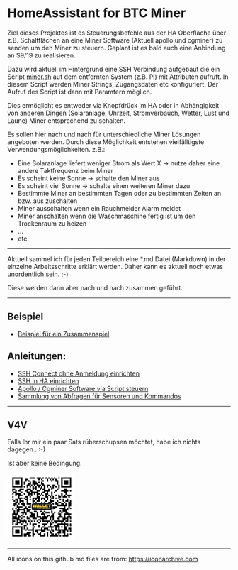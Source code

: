 # HomeAssistant for BTC Miner

Ziel dieses Projektes ist es Steuerungsbefehle aus der HA Oberfläche über z.B. Schaltflächen an eine Miner Software (Aktuell apollo und cgminer) zu senden um den Miner zu steuern. Geplant ist es bald auch eine Anbindung an S9/19 zu realisieren.

Dazu wird aktuell im Hintergrund eine SSH Verbindung aufgebaut die ein Script [miner.sh](https://github.com/buerzel/HomeAssistant_Miner/blob/main/miner.sh) auf dem entfernten System (z.B. Pi) mit Attributen aufruft. In diesem Script werden Miner Strings, Zugangsdaten etc konfiguriert. Der Aufruf des Script ist dann mit Paramtern möglich.

Dies ermöglicht es entweder via Knopfdrück im HA oder in Abhängigkeit von anderen Dingen (Solaranlage, Uhrzeit, Stromverbauch, Wetter, Lust und Laune) Miner entsprechend zu schalten.

Es sollen hier nach und nach für unterschiedliche Miner Lösungen angeboten werden.
Durch diese Möglichkeit entstehen vielfälltigste Verwendungsmöglichkeiten.
z.B.:
- Eine Solaranlage liefert weniger Strom als Wert X -> nutze daher eine andere Taktfrequenz beim Miner
- Es scheint keine Sonne -> schalte den Miner aus
- Es scheint viel Sonne -> schalte einen weiteren Miner dazu
- Bestimmte Miner an bestimmten Tagen oder zu bestimmten Zeiten an bzw. aus zuschalten
- Miner ausschalten wenn ein Rauchmelder Alarm meldet
- Miner anschalten wenn die Waschmaschine fertig ist um den Trockenraum zu heizen
- ...
- etc.

---

Aktuell sammel ich für jeden Teilbereich eine *.md Datei (Markdown) in der einzelne Arbeitsschritte erklärt werden.
Daher kann es aktuell noch etwas unordentlich sein. ;-)

Diese werden dann aber nach und nach zusammen geführt.

---
## Beispiel
- [Beispiel für ein Zusammenspiel](https://github.com/buerzel/HomeAssistant_Miner/blob/main/example.md)


## Anleitungen:

- [SSH Connect ohne Anmeldung einrichten](https://github.com/buerzel/HomeAssistant_Miner/blob/main/ssh_connect.md)
- [SSH in HA einrichten](https://github.com/buerzel/HomeAssistant_Miner/blob/main/sshHomeAssistant.md)
- [Apollo / Cgminer Software via Script steuern](https://github.com/buerzel/HomeAssistant_Miner/blob/main/scriptApolloCgminer.md)
- [Sammlung von Abfragen für Sensoren und Kommandos](https://github.com/buerzel/HomeAssistant_Miner/blob/main/queries_commands.md)


---


## V4V
Falls Ihr mir ein paar Sats rüberschupsen möchtet, habe ich nichts dagegen.. :-)

Ist aber keine Bedingung.

<img src="Images/donation.jpg" width="30%">


---

All icons on this github md files are from: https://iconarchive.com
